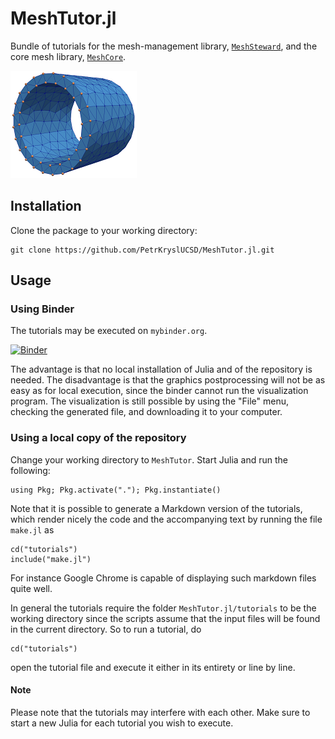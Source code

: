 # MeshTutor.jl

Bundle of tutorials for the mesh-management library, [`MeshSteward`](https://github.com/PetrKryslUCSD/MeshSteward.jl.git), and the core mesh library, [`MeshCore`](https://github.com/PetrKryslUCSD/MeshCore.jl.git).

![Sample mesh](trunc_cyl_shell_0.png)

## Installation

Clone the package to your working directory:
```
git clone https://github.com/PetrKryslUCSD/MeshTutor.jl.git
```

## Usage

### Using Binder

The tutorials may be executed on `mybinder.org`. 

[![Binder](https://mybinder.org/badge_logo.svg)](https://mybinder.org/v2/gh/PetrKryslUCSD/MeshTutor.jl/master)

The advantage is that no local installation of Julia and of the repository is needed. The disadvantage is that the graphics postprocessing will not be as easy as for local execution, since the binder cannot run the visualization program.  The visualization is still possible by using the "File" menu,  checking the generated file, and downloading it to your computer.


### Using a local copy of the repository

Change your working directory to `MeshTutor`. Start Julia and run
the following:
```
using Pkg; Pkg.activate("."); Pkg.instantiate()
```

Note that it is possible to generate a Markdown version of the tutorials, which render nicely the code and the accompanying text by running the file `make.jl` as
```
cd("tutorials")
include("make.jl")
```
For instance Google Chrome is capable of displaying such markdown files quite well.

In general the tutorials require the folder `MeshTutor.jl/tutorials` to be the working directory since the scripts assume that the input files will be found in the current directory. So to run a tutorial, do
```
cd("tutorials")
```
open the tutorial file and execute it either in its entirety or line by line. 

#### Note

Please note that the tutorials may interfere with each other. Make sure to start a new Julia for each tutorial you wish to execute.
